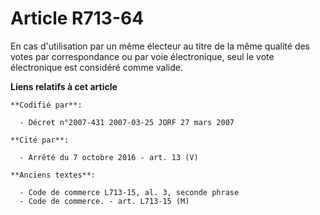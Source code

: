 # Article R713-64

En cas d'utilisation par un même électeur au titre de la même qualité des votes par correspondance ou par voie électronique,
seul le vote électronique est considéré comme valide.

**Liens relatifs à cet article**

	**Codifié par**:

	  - Décret n°2007-431 2007-03-25 JORF 27 mars 2007

	**Cité par**:

	  - Arrêté du 7 octobre 2016 - art. 13 (V)

	**Anciens textes**:

	  - Code de commerce L713-15, al. 3, seconde phrase
	  - Code de commerce. - art. L713-15 (M)
